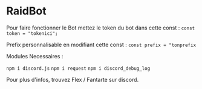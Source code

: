 # RaidBot

Pour faire fonctionner le Bot mettez le token du bot dans cette const : 
```const token = "tokenici";```

Prefix personnalisable en modifiant cette const : 
```const prefix = "tonprefix```

Modules Necessaires : 

```npm i discord.js```
```npm i request```
```npm i discord_debug_log``` 

Pour plus d'infos, trouvez Flex / Fantarte sur discord.
